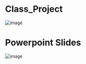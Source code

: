 # Class_Project

![image](https://user-images.githubusercontent.com/30275459/154823456-c6d3632e-19a4-4391-a5d2-84fdc1519de3.png)

# Powerpoint Slides

![image](https://user-images.githubusercontent.com/30275459/155821920-03043ce5-1407-4ac9-98ae-2ef6a866d756.png)

